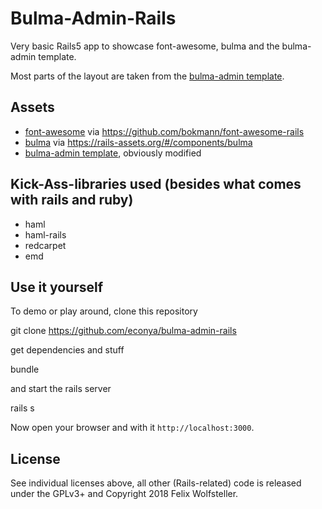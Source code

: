 # Bulma-Admin-Rails

Very basic Rails5 app to showcase font-awesome, bulma and the bulma-admin template.

Most parts of the layout are taken from the [bulma-admin template](https://github.com/mazipan/bulma-admin-dashboard-template).

## Assets

* [font-awesome](https://fontawesome.io) via https://github.com/bokmann/font-awesome-rails
* [bulma](https://bulma.io) via https://rails-assets.org/#/components/bulma
* [bulma-admin template](https://github.com/mazipan/bulma-admin-dashboard-template), obviously modified

## Kick-Ass-libraries used (besides what comes with rails and ruby)

* haml
* haml-rails
* redcarpet
* emd


## Use it yourself

To demo or play around, clone this repository

  git clone https://github.com/econya/bulma-admin-rails

get dependencies and stuff

  bundle

and start the rails server

  rails s

Now open your browser and with it `http://localhost:3000`.

## License

See individual licenses above, all other (Rails-related) code is released under the GPLv3+ and Copyright 2018 Felix Wolfsteller.
